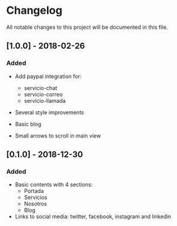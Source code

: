 # Changelog
All notable changes to this project will be documented in this file.

## [1.0.0] - 2018-02-26

### Added
- Add paypal integration for:
  - servicio-chat
  - servicio-correo
  - servicio-llamada
- Several style improvements
- Basic blog

- Small arrows to scroll in main view

## [0.1.0] - 2018-12-30

### Added
- Basic contents with 4 sections:
  - Portada
  - Servicios
  - Nosotros
  - Blog
- Links to social media: twitter, facebook, instagram and linkedin
